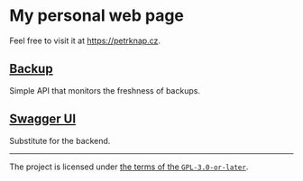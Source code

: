 # My personal web page

Feel free to visit it at <https://petrknap.cz>.

## [Backup](http://127.0.0.1:8080/backup/)

Simple API that monitors the freshness of backups.

## [Swagger UI](http://127.0.0.1:8080/swagger-ui.html)

Substitute for the backend.

---

The project is licensed under [the terms of the `GPL-3.0-or-later`](./COPYING).
